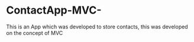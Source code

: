 # ContactApp-MVC-
This is an App which was developed to store contacts, this was developed on the concept of MVC
